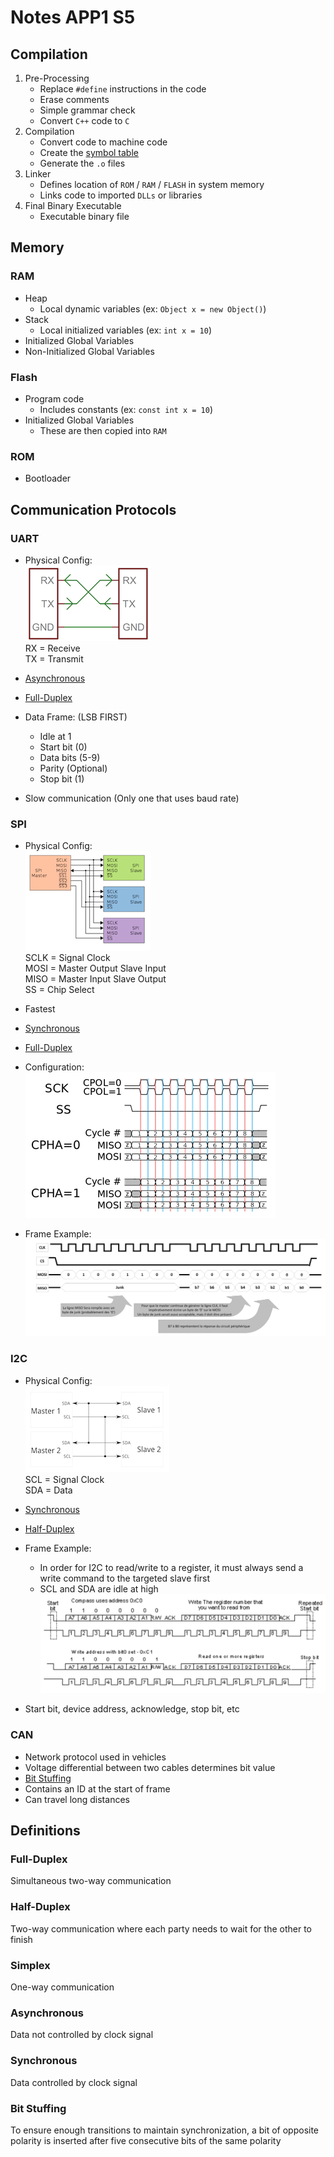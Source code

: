 # Notes APP1 S5

## Compilation
1. Pre-Processing
    * Replace `#define` instructions in the code
    * Erase comments
    * Simple grammar check
    * Convert `C++` code to `C`
2. Compilation
    * Convert code to machine code
    * Create the [symbol table](https://en.wikipedia.org/wiki/Symbol_table)
    * Generate the `.o` files
3. Linker
    * Defines location of `ROM` / `RAM` / `FLASH` in system memory
    * Links code to imported `DLLs` or libraries
4. Final Binary Executable
    * Executable binary file

## Memory
### RAM
* Heap
    * Local dynamic variables (ex: `Object x = new Object()`)
* Stack
    * Local initialized variables (ex: `int x = 10`)
* Initialized Global Variables
* Non-Initialized Global Variables

### Flash
* Program code
    * Includes constants (ex: `const int x = 10`)
* Initialized Global Variables
    * These are then copied into `RAM`

### ROM
* Bootloader

## Communication Protocols
### UART
* Physical Config:  
![physical config](images/uart.png)  
RX = Receive  
TX = Transmit

* [Asynchronous](#asynchronous)
* [Full-Duplex](#full-duplex)
* Data Frame: (LSB FIRST)
    * Idle at 1
    * Start bit (0)
    * Data bits (5-9)
    * Parity (Optional)
    * Stop bit (1)
* Slow communication (Only one that uses baud rate)

### SPI
* Physical Config:  
![physical config](images/spi.png)  
SCLK = Signal Clock  
MOSI = Master Output Slave Input  
MISO = Master Input Slave Output  
SS = Chip Select

* Fastest
* [Synchronous](#synchronous)
* [Full-Duplex](#full-duplex)
* Configuration:  
![Configuration](images/spi_config.png)
* Frame Example:
![Frame Example](images/spi_frame.png)

### I2C
* Physical Config:  
![physical config](images/i2c.png)  
SCL = Signal Clock  
SDA = Data

* [Synchronous](#synchronous)
* [Half-Duplex](#half-duplex)
* Frame Example:
    * In order for I2C to read/write to a register, it must always send a write command to the targeted slave first
    * SCL and SDA are idle at high
![Frame Example](images/i2c_frame.png)
* Start bit, device address, acknowledge, stop bit, etc

### CAN
* Network protocol used in vehicles
* Voltage differential between two cables determines bit value
* [Bit Stuffing](#bit-stuffing)
* Contains an ID at the start of frame
* Can travel long distances

## Definitions
### Full-Duplex
Simultaneous two-way communication

### Half-Duplex
Two-way communication where each party needs to wait for the other to finish

### Simplex
One-way communication

### Asynchronous
Data not controlled by clock signal

### Synchronous
Data controlled by clock signal

### Bit Stuffing
To ensure enough transitions to maintain synchronization, a bit of opposite polarity is inserted after five consecutive bits of the same polarity